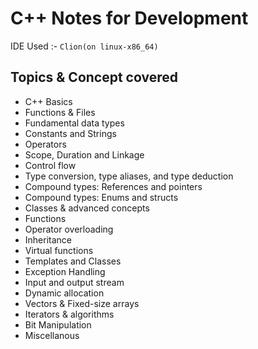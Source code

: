 # C++ Notes for Development

IDE Used :- `Clion(on linux-x86_64)`

## Topics & Concept covered
- C++ Basics
- Functions & Files
- Fundamental data types
- Constants and Strings
- Operators
- Scope, Duration and Linkage
- Control flow
- Type conversion, type aliases, and type deduction
- Compound types: References and pointers
- Compound types: Enums and structs
- Classes & advanced concepts
- Functions
- Operator overloading
- Inheritance
- Virtual functions
- Templates and Classes
- Exception Handling
- Input and output stream
- Dynamic allocation
- Vectors & Fixed-size arrays
- Iterators & algorithms
- Bit Manipulation
- Miscellanous
